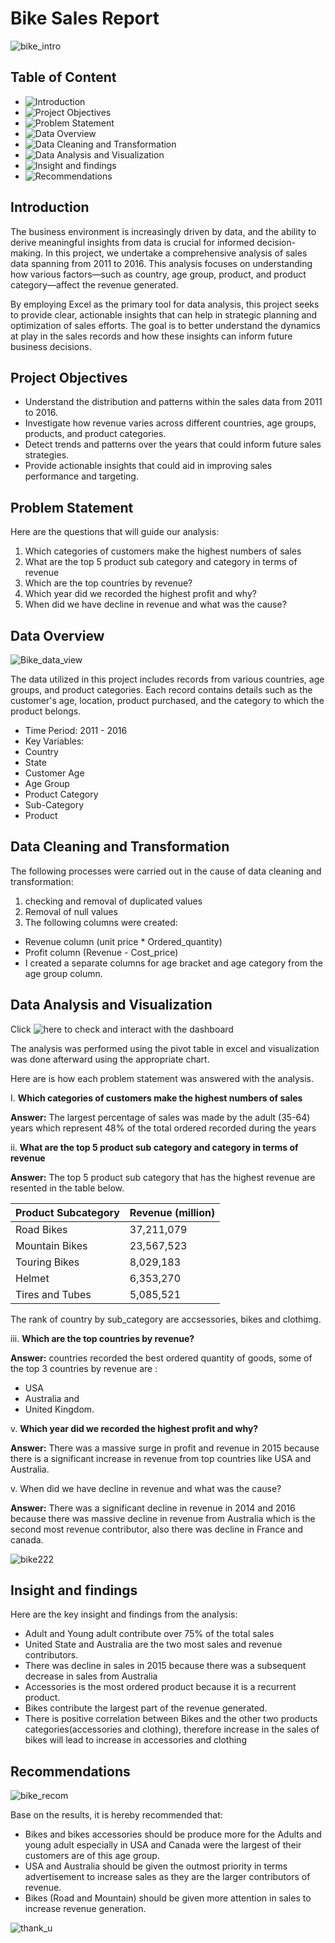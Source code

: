 # Bike Sales Report

![bike_intro](https://github.com/user-attachments/assets/c02c4871-9055-4d49-a5a5-144e1cf8c287)

## Table of Content

- ![Introduction](#introduction)
- ![Project Objectives](#project_objective)
- ![Problem Statement](#problem_statement)
- ![Data Overview](#data_overview)
- ![Data Cleaning and Transformation](#data_cleaning_and_transformation)
- ![Data Analysis and Visualization](#data_analysis_and_visualization)
- ![Insight and findings](#insight_and_findings)
- ![Recommendations](#recommendations)

  
## Introduction

The business environment is increasingly driven by data, and the ability to derive meaningful insights from data is crucial for informed decision-making. In this project, we undertake a comprehensive analysis of sales data spanning from 2011 to 2016. This analysis focuses on understanding how various factors—such as country, age group, product, and product category—affect the revenue generated.

By employing Excel as the primary tool for data analysis, this project seeks to provide clear, actionable insights that can help in strategic planning and optimization of sales efforts. The goal is to better understand the dynamics at play in the sales records and how these insights can inform future business decisions.



## Project Objectives

- Understand the distribution and patterns within the sales data from 2011 to 2016.
- Investigate how revenue varies across different countries, age groups, products, and product categories.
- Detect trends and patterns over the years that could inform future sales strategies.
- Provide actionable insights that could aid in improving sales performance and targeting.
  

## Problem Statement

Here are the questions that will guide our analysis:
1. Which categories of customers make the highest numbers of sales
2. What are the top 5 product sub category and category in terms of revenue
3. Which are the top countries by revenue?
4. Which year did we recorded the highest profit and why?
5. When did we have decline in revenue and what was the cause?



## Data Overview
![Bike_data_view](https://github.com/user-attachments/assets/b9464b04-acaf-4345-990c-8208b7940fad)


The data utilized in this project includes records from various countries, age groups, and product categories. Each record contains details such as the customer's age, location, product purchased, and the category to which the product belongs.
- Time Period: 2011 - 2016
- Key Variables:
- Country
- State
- Customer Age
- Age Group
- Product Category
- Sub-Category
- Product


## Data Cleaning and Transformation

The following processes were carried out in the cause of data cleaning and transformation:
1. checking and removal of duplicated values
2. Removal of null values
3. The following columns were created:
- Revenue column (unit price * Ordered_quantity)
- Profit column (Revenue - Cost_price)
- I created a separate columns for  age bracket and age category from the age group column.


## Data Analysis and Visualization

Click ![here](https://github.com/user-attachments/assets/538d20d9-ce0d-4b29-9d83-c96f4260c60f) to check and interact with the dashboard

The analysis was performed using the pivot table in excel and visualization was done afterward using the appropriate chart. 

Here are is how each problem statement was answered with the analysis.

I. **Which categories of customers make the highest numbers of sales**


**Answer:**
The largest percentage of sales was made by the adult (35-64) years which represent 48% of the total ordered recorded during the years


ii.  **What are the top 5 product sub category and category in terms of revenue**


**Answer:**
The top 5 product sub category that has the highest revenue are resented in the table below.

|Product Subcategory	| Revenue (million)|
|---------------------|-------------------|
  Road Bikes  |	37,211,079
 Mountain Bikes  |	23,567,523
 Touring Bikes  |	8,029,183
 Helmet  |	6,353,270
 Tires and Tubes  |	5,085,521

The rank of country by sub_category are accsessories, bikes and clothimg.


iii.  **Which are the top countries by revenue?**

**Answer:**
countries recorded the best ordered quantity of goods, some of the top 3 countries by revenue are : 
- USA
- Australia and
- United Kingdom.



v.  **Which year did we recorded the highest profit and why?**
   
**Answer:**
There was a massive surge in profit and revenue in 2015 because there is a significant increase in revenue from top countries like USA and Australia.

v. When did we have decline in revenue and what was the cause?
 
**Answer:**
There was a significant decline in revenue in 2014 and 2016 because there was massive decline in revenue from Australia which is the second most revenue contributor, also there was decline in France and canada.


![bike222](https://github.com/user-attachments/assets/ce6f81b4-9cfd-4891-a172-250bfe70f7d8)


## Insight and findings

Here are the key insight and findings from the analysis:
- Adult and Young adult contribute over 75% of the total sales
- United State and Australia are the two most sales and revenue contributors.
- There was decline in sales in 2015 because there was a subsequent decrease in sales from Australia
- Accessories is the most ordered product because it is a recurrent product.
- Bikes contribute the largest part of the revenue generated.
- There is positive correlation between Bikes and the other two products categories(accessories and clothing), therefore increase in the sales of bikes will lead to increase in accessories and clothing



## Recommendations
![bike_recom](https://github.com/user-attachments/assets/6466bec5-7752-4957-b874-ef1091240458)


Base on the results, it is hereby recommended that:
- Bikes and bikes accessories should be produce more for the Adults and young adult especially in USA and Canada were the largest of their customers are of this age group.
- USA and Australia should be given the outmost priority in terms advertisement to increase sales as they are the larger contributors of revenue.
- Bikes (Road and Mountain) should be given more attention in sales to increase revenue generation. 

![thank_u](https://github.com/user-attachments/assets/b14f2ae9-a32b-4b79-877b-e20510113c6e)




